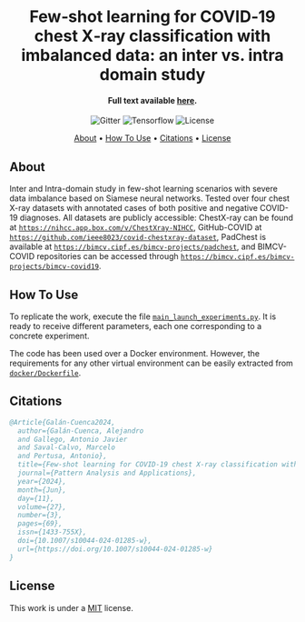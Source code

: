 
<h1 align="center">Few‑shot learning for COVID‑19 chest X‑ray classification with imbalanced data: an inter vs. intra domain study</h1>

<h4 align="center">Full text available <a href="https://doi.org/10.1007/s10044-024-01285-w" target="_blank">here</a>.</h4>

<p align="center">
  <img src="https://img.shields.io/badge/python-3.9.0-orange" alt="Gitter">
  <img src="https://img.shields.io/badge/Tensorflow-%FFFFFF.svg?style=flat&logo=Tensorflow&logoColor=orange&color=white" alt="Tensorflow">
  <img src="https://img.shields.io/static/v1?label=License&message=MIT&color=blue" alt="License">
</p>


<p align="center">
  <a href="#about">About</a> •
  <a href="#how-to-use">How To Use</a> •
  <a href="#citations">Citations</a> •
  <a href="#license">License</a>
</p>


## About

Inter and Intra-domain study in few-shot learning scenarios with severe data imbalance based on Siamese neural networks. Tested over four chest X-ray datasets with annotated cases of both positive and negative COVID-19 diagnoses. All datasets are publicly accessible: ChestX-ray can be found at [`https://nihcc.app.box.com/v/ChestXray-NIHCC`](https://nihcc.app.box.com/v/ChestXray-NIHCC), GitHub-COVID at [`https://github.com/ieee8023/covid-chestxray-dataset`](https://github.com/ieee8023/covid-chestxray-dataset), PadChest is available at [`https://bimcv.cipf.es/bimcv-projects/padchest`](https://bimcv.cipf.es/bimcv-projects/padchest), and BIMCV-COVID repositories can be accessed through [`https://bimcv.cipf.es/bimcv-projects/bimcv-covid19`](https://bimcv.cipf.es/bimcv-projects/bimcv-covid19).


## How To Use

To replicate the work, execute the file [`main_launch_experiments.py`](main_launch_experiments.py). It is ready to receive different parameters, each one corresponding to a concrete experiment.

The code has been used over a Docker environment. However, the requirements for any other virtual environment can be easily extracted from [`docker/Dockerfile`](docker/Dockerfile).


## Citations

```bibtex
﻿@Article{Galán-Cuenca2024,
  author={Galán-Cuenca, Alejandro
  and Gallego, Antonio Javier
  and Saval-Calvo, Marcelo
  and Pertusa, Antonio},
  title={Few-shot learning for COVID-19 chest X-ray classification with imbalanced data: an inter vs. intra domain study},
  journal={Pattern Analysis and Applications},
  year={2024},
  month={Jun},
  day={11},
  volume={27},
  number={3},
  pages={69},
  issn={1433-755X},
  doi={10.1007/s10044-024-01285-w},
  url={https://doi.org/10.1007/s10044-024-01285-w}
}


```

## License
This work is under a [MIT](LICENSE) license.
